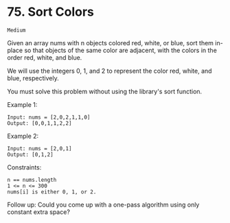 # 75. Sort Colors

`Medium`

Given an array nums with n objects colored red, white, or blue, sort them in-place so that objects of the same color are adjacent, with the colors in the order red, white, and blue.

We will use the integers 0, 1, and 2 to represent the color red, white, and blue, respectively.

You must solve this problem without using the library's sort function.

Example 1:

```note
Input: nums = [2,0,2,1,1,0]
Output: [0,0,1,1,2,2]
```

Example 2:

```note
Input: nums = [2,0,1]
Output: [0,1,2]
```

Constraints:

```note
n == nums.length
1 <= n <= 300
nums[i] is either 0, 1, or 2.
```

Follow up: Could you come up with a one-pass algorithm using only constant extra space?

